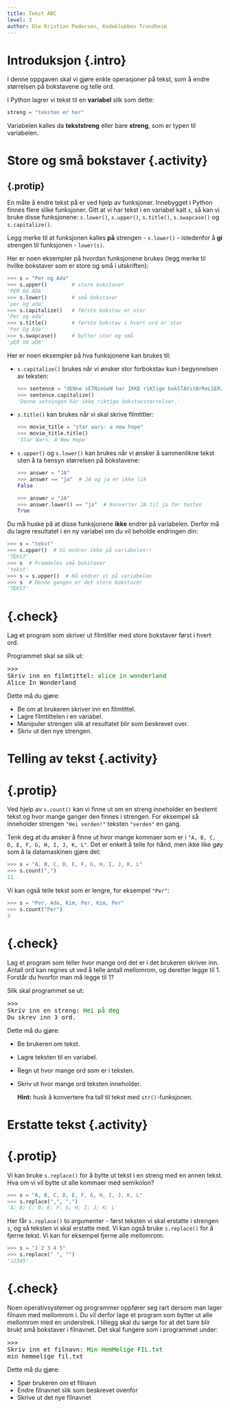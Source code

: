 ```yaml
---
title: Tekst ABC
level: 3
author: Ole Kristian Pedersen, Kodeklubben Trondheim
---
```


# Introduksjon {.intro}

I denne oppgaven skal vi gjøre enkle operasjoner på tekst, som å endre
størrelsen på bokstavene og telle ord.

I Python lagrer vi tekst til en **variabel** slik som dette:

```python
streng = "teksten er her"
```

Variabelen kalles da **tekststreng** eller bare **streng**, som er typen til
variabelen.

# Store og små bokstaver {.activity}

## {.protip}

En måte å endre tekst på er ved hjelp av funksjoner. Innebygget i Python finnes
flere slike funksjoner. Gitt at vi har tekst i en variabel kalt `s`, så kan vi
bruke disse funksjonene: `s.lower()`, `s.upper()`, `s.title()`, `s.swapcase()`
og `s.capitalize()`.

Legg merke til at funksjonen kalles **på** strengen - `s.lower()` - istedenfor
å **gi** strengen til funksjonen - `lower(s)`.


Her er noen eksempler på hvordan funksjonene brukes (legg merke til hvilke
bokstaver som er store og små i utskriften):

```python
>>> s = "Per og Ada"
>>> s.upper()        # store bokstaver
'PER OG ADA'
>>> s.lower()        # små bokstaver
'per og ada'
>>> s.capitalize()   # første bokstav er stor
'Per og ada'
>>> s.title()        # første bokstav i hvert ord er stor
'Per Og Ada'
>>> s.swapcase()     # bytter stor og små
'pER oG aDA'
```

Her er noen eksempler på hva funksjonene kan brukes til:

* `s.capitalize()` brukes når vi ønsker stor forbokstav kun i begynnelsen av teksten:

    ```python
    >>> sentence = "dENne sETNinGeN har IKKE riKTige bokSTAVstØrReLSER."
    >>> sentence.capitalize()
    'Denne setningen har ikke riktige bokstavstørrelser.'
    ```
* `s.title()` kan brukes når vi skal skrive filmtitler:

    ```python
    >>> movie_title = "star wars: a new hope"
    >>> movie_title.title()
    'Star Wars: A New Hope'
    ```

* `s.upper()` og `s.lower()` kan brukes når vi ønsker å sammenlikne tekst uten
  å ta hensyn størrelsen på bokstavene:

    ```python
    >>> answer = "JA"
    >>> answer == "ja"  # JA og ja er ikke lik
    False
    ```

    ```python
    >>> answer = "JA"
    >>> answer.lower() == "ja"  # konverter JA til ja for testen
    True
    ```

Du må huske på at disse funksjonene **ikke** endrer på variabelen. Derfor må du
lagre resultatet i en ny variabel om du vil beholde endringen din:

```python
>>> s = "tekst"
>>> s.upper()  # Vi endrer ikke på variabelen!!
'TEKST'
>>> s  # Fremdeles små bokstaver
'tekst'
>>> s = s.upper()  # Nå endrer vi på variabelen
>>> s  # Denne gangen er det store bokstaver
'TEKST'
```

<!--Workaround-->
# {.check}

Lag et program som skriver ut filmtitler med store bokstaver først i hvert ord.

Programmet skal se slik ut:

<pre>
>>>
Skriv inn en filmtittel: <font color="green">alice in wonderland</font>
Alice In Wonderland
</pre>

Dette må du gjøre:

 * Be om at brukeren skriver inn en filmtittel.
 * Lagre filmtittelen i en variabel.
 * Manipuler strengen slik at resultatet blir som beskrevet over.
 * Skriv ut den nye strengen.


# Telling av tekst {.activity}

# {.protip}

Ved hjelp av `s.count()` kan vi finne ut om en streng inneholder en bestemt
tekst og hvor mange ganger den finnes i strengen. For eksempel så inneholder
strengen `"Hei verden!"` teksten `"verden"` en gang.

Tenk deg at du ønsker å finne ut hvor mange kommaer som er i `"A, B, C, D, E,
F, G, H, I, J, K, L"`. Det er enkelt å telle for hånd, men ikke like gøy som å
la datamaskinen gjøre det:

```python
>>> s = "A, B, C, D, E, F, G, H, I, J, K, L"
>>> s.count(",")
11
```

Vi kan også telle tekst som er lengre, for eksempel `"Per"`:

```python
>>> s = "Per, Ada, Kim, Per, Kim, Per"
>>> s.count("Per")
3
```


<!--Workaround-->
# {.check}

Lag et program som teller hvor mange ord det er i det brukeren skriver inn.
Antall ord kan regnes ut ved å telle antall mellomrom, og deretter legge til 1.
Forstår du hvorfor man må legge til 1?

Slik skal programmet se ut:

<pre>
>>>
Skriv inn en streng: <font color="green">Hei på deg</font>
Du skrev inn 3 ord.
</pre>

Dette må du gjøre:

 * Be brukeren om tekst.
 * Lagre teksten til en variabel.
 * Regn ut hvor mange ord som er i teksten.
 * Skriv ut hvor mange ord teksten inneholder.

    **Hint:** husk å konvertere fra tall til tekst med `str()`-funksjonen.

# Erstatte tekst {.activity}

# {.protip}

Vi kan bruke `s.replace()` for å bytte ut tekst i en streng med en annen tekst.
Hva om vi vil bytte ut alle kommaer med semikolon?

```python
>>> s = "A, B, C, D, E, F, G, H, I, J, K, L"
>>> s.replace(",", ";")
'A; B; C; D; E; F; G; H; I; J; K; L'
```

Her får `s.replace()` to argumenter - først teksten vi skal erstatte i strengen `s`, og så
teksten vi skal erstatte med. Vi kan også bruke `s.replace()` for å fjerne
tekst. Vi kan for eksempel fjerne alle mellomrom:

```python
>>> s = "1 2 3 4 5"
>>> s.replace(" ", "")
'12345'
```
<!--Workaround-->
# {.check}

Noen operativsystemer og programmer oppfører seg rart dersom man lager filnavn
med mellomrom i. Du vil derfor lage et program som bytter ut alle mellomrom
med en understrek. I tillegg skal du sørge for at det bare blir brukt små
bokstaver i filnavnet. Det skal fungere som i programmet under:

<pre>
>>>
Skriv inn et filnavn: <font color="green">Min HemMelige FIL.txt</font>
min_hemmelige_fil.txt
</pre>

Dette må du gjøre:

 * Spør brukeren om et filnavn
 * Endre filnavnet slik som beskrevet ovenfor
 * Skrive ut det nye filnavnet
